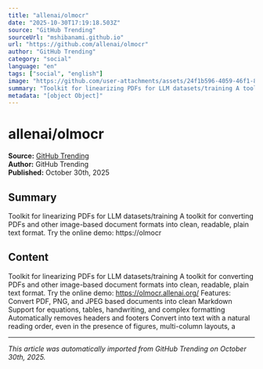 ```yaml
---
title: "allenai/olmocr"
date: "2025-10-30T17:19:18.503Z"
source: "GitHub Trending"
sourceUrl: "mshibanami.github.io"
url: "https://github.com/allenai/olmocr"
author: "GitHub Trending"
category: "social"
language: "en"
tags: ["social", "english"]
image: "https://github.com/user-attachments/assets/24f1b596-4059-46f1-8130-5d72dcc0b02e"
summary: "Toolkit for linearizing PDFs for LLM datasets/training A toolkit for converting PDFs and other image-based document formats into clean, readable, plain text format. Try the online demo: https://olmocr"
metadata: "[object Object]"
---
```


# allenai/olmocr

**Source:** [GitHub Trending](https://github.com/allenai/olmocr)  
**Author:** GitHub Trending  
**Published:** October 30th, 2025  

## Summary

Toolkit for linearizing PDFs for LLM datasets/training A toolkit for converting PDFs and other image-based document formats into clean, readable, plain text format. Try the online demo: https://olmocr

## Content

Toolkit for linearizing PDFs for LLM datasets/training A toolkit for converting PDFs and other image-based document formats into clean, readable, plain text format. Try the online demo: https://olmocr.allenai.org/ Features: Convert PDF, PNG, and JPEG based documents into clean Markdown Support for equations, tables, handwriting, and complex formatting Automatically removes headers and footers Convert into text with a natural reading order, even in the presence of figures, multi-column layouts, a

---

*This article was automatically imported from GitHub Trending on October 30th, 2025.*
